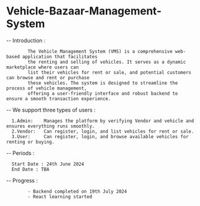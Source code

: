 # Vehicle-Bazaar-Management-System


-- Introduction : 


            The Vehicle Management System (VMS) is a comprehensive web-based application that facilitates 
            the renting and selling of vehicles. It serves as a dynamic marketplace where users can 
            list their vehicles for rent or sale, and potential customers can browse and rent or purchase 
            these vehicles. The system is designed to streamline the process of vehicle management, 
            offering a user-friendly interface and robust backend to ensure a smooth transaction experience.




-- We support three types of users :

      1.Admin:    Manages the platform by verifying Vendor and vehicle and ensures everything runs smoothly.
      2.Vendor:   Can register, login, and list vehicles for rent or sale.
      3.User:     Can register, login, and browse available vehicles for renting or buying.



-- Periods :

      Start Date : 24th June 2024
      End Date : TBA


-- Progress : 

            - Backend completed on 19th July 2024
            - React learning started

            
